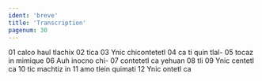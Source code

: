 ```yaml
---
ident: 'breve'
title: 'Transcription'
pagenum: 30
---
```

01  calco haul tlachix
02  tica
03  Ynic chicontetetl
04  ca ti quin tlal-
05  tocaz in mimique
06  Auh inocno chi-
07  contetetl ca yehuan
08  tli
09  Ynic centetl ca
10  tic machtiz in
11  amo tlein quimati
12  Ynic ontetl ca
